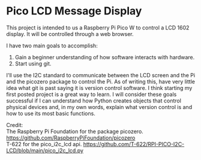 # Pico LCD Message Display
This project is intended to us a Raspberry Pi Pico W to control a LCD 1602 display. It will be controlled through a web browser. 

I have two main goals to accomplish:
1. Gain a beginner understanding of how software interacts with hardware. 
2. Start using git.

I'll use the I2C standard to communicate between the LCD screen and the Pi and the picozero package to control the Pi. 
As of writing this, have very little idea what git is past saying it is version control software. I think starting my first posted project is a great way to learn. 
I will consider these goals successful if I can understand how Python creates objects that control physical devices and, in my own words, explain what version control is and 
how to use its most basic functions.



Credit:</br>
The Raspberry Pi Foundation for the package picozero. https://github.com/RaspberryPiFoundation/picozero </br>
T-622 for the pico_i2c_lcd api. https://github.com/T-622/RPI-PICO-I2C-LCD/blob/main/pico_i2c_lcd.py
